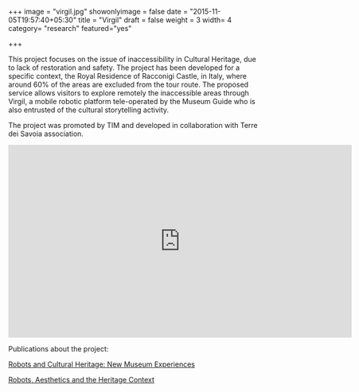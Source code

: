 +++
image = "virgil.jpg"
showonlyimage = false
date = "2015-11-05T19:57:40+05:30"
title = "Virgil"
draft = false
weight = 3
width= 4
category= "research"
featured="yes"

+++


<!--more-->

This project focuses on the issue of inaccessibility in Cultural Heritage, due to lack of restoration and safety. The project has been developed for a specific context, the Royal Residence of Racconigi Castle, in Italy, where around 60% of the areas are excluded from the tour route. The proposed service allows visitors to explore remotely the inaccessible areas through Virgil, a mobile robotic platform tele-operated by the Museum Guide who is also entrusted of the cultural storytelling activity.

The project was promoted by TIM and developed in collaboration with Terre dei Savoia association.

<iframe width="690" height="388" src="https://www.youtube.com/embed/mSSGkYQSlHM" frameborder="0" allowfullscreen></iframe>


Publications about the project:

[Robots and Cultural Heritage: New Museum Experiences](http://artes.ucp.pt/citarj/article/view/158)

[Robots, Aesthetics and the Heritage Context](http://interactions.acm.org/archive/view/september-october-2017/robots-aesthetics-and-the-heritage-context)
